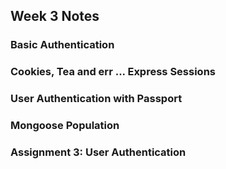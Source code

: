 ## Week 3 Notes

### Basic Authentication

### Cookies, Tea and err ... Express Sessions

### User Authentication with Passport

### Mongoose Population

### Assignment 3: User Authentication
